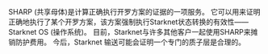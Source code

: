 SHARP (共享母体)是计算正确执行开罗方案的证据的一项服务。 它可以用来证明正确地执行了某个开罗方案，该方案强制执行Starknet状态转换的有效性——Starknet OS (操作系统)。 目前，Starknet与许多其他客户一起使用SHARP来摊销防护费用。 今后，Starknet 输送可能会证明一个专门的质子层是合理的。